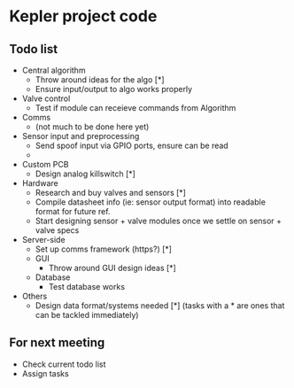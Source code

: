 # Kepler project code

## Todo list

- Central algorithm
    - Throw around ideas for the algo [*]
    - Ensure input/output to algo works properly
- Valve control
    - Test if module can receieve commands from Algorithm 
- Comms
    - (not much to be done here yet)
- Sensor input and preprocessing
    - Send spoof input via GPIO ports, ensure can be read
    - 
- Custom PCB
    - Design analog killswitch [*]
- Hardware
    - Research and buy valves and sensors [*]
    - Compile datasheet info (ie: sensor output format) into readable format for future ref.
    - Start designing sensor + valve modules once we settle on sensor + valve specs
- Server-side
    - Set up comms framework (https?) [*]
    - GUI
        - Throw around GUI design ideas [*]
    - Database
        - Test database works
- Others
    - Design data format/systems needed [*]
(tasks with a * are ones that can be tackled immediately)

## For next meeting
- Check current todo list
- Assign tasks